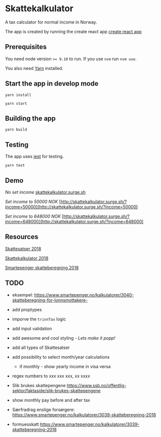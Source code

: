 
# Skattekalkulator
A tax calculator for normal income in Norway.

The app is created by running the create react app [create react app](https://github.com/facebook/create-react-app)


## Prerequisites
You need node version `>= 9.10` to run. If you use `nvm` run `nvm use`.

You also need [Yarn](https://yarnpkg.com/lang/en/) installed.


## Start the app in develop mode
`yarn install`

`yarn start`

## Building the app
`yarn build`

## Testing
The app uses [jest](https://jestjs.io/) for testing.

`yarn test`


## Demo
_No set income_
[skattekalkulator.surge.sh](skattekalkulator.surge.sh)

_Set income to 50000 NOK_
[http://skattekalkulator.surge.sh/?income=50000](http://skattekalkulator.surge.sh/?income=50000)

_Set income to 648000 NOK_
[http://skattekalkulator.surge.sh/?income=648000](http://skattekalkulator.surge.sh/?income=648000)


## Resources

[Skattesatser 2018](https://www.regjeringen.no/no/tema/okonomi-og-budsjett/skatter-og-avgifter/skattesatser-2018/id2575161/)

[Skattekalkulator 2018](https://skattekalkulator2018.app.skatteetaten.no/)

[Smartepenger skatteberegning 2018](https://www.smartepenger.no/kalkulatorer/3039-skatteberegning-2018)





## TODO
- eksempel: https://www.smartepenger.no/kalkulatorer/3040-skatteberegning-for-lonnsmottakere-

- add proptypes
- imporve the `trinnTax` logic
- add input validation
- add awesome and cool styling - _Lets make it popp!_
- add all types of Skattesatser
- add possibility to select month/year calculations
  - if monthly - show yearly income in visa versa
- regex numbers to xxx xxx xxx, xx xxxx
- Slik brukes skattepengene https://www.ssb.no/offentlig-sektor/faktaside/slik-brukes-skattepengene

- show monthly pay before and after tax



- Særfradrag enslige forsørgere: https://www.smartepenger.no/kalkulatorer/3039-skatteberegning-2018


- formuesskatt https://www.smartepenger.no/kalkulatorer/3039-skatteberegning-2018